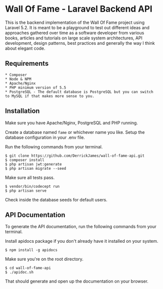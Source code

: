 # Wall Of Fame - Laravel Backend API

This is the backend implementation of the Wall Of Fame project using Laravel 5.2. It is meant to be a playground to test out different ideas and approaches gathered over time as a software developer from various books, articles and tutorials on large scale system architectures, API development, design patterns, best practices and generally the way I think about elegant code.

## Requirements

    * Composer
    * Node & NPM
    * Apache/Nginx
    * PHP minimum version of 5.5
    * PostgreSQL - The default database is PostgreSQL but you can switch to MySQL if that makes more sense to you.

## Installation

Make sure you have Apache/Nginx, PostgreSQL and PHP running.

Create a database named `fame` or whichever name you like. Setup the database configuration in your .env file.

Run the following commands from your terminal.

    $ git clone https://github.com/DerrickJames/wall-of-fame-api.git
    $ composer install
    $ php artisan jwt:generate
    $ php artisan migrate --seed

Make sure all tests pass.

    $ vendor/bin/codecept run
    $ php artisan serve

Check inside the database seeds for default users.

## API Documentation

To generate the API documentation, run the following commands from your terminal.

Install apidocs package if you don't already have it installed on your system.

    $ npm install -g apidocs

Make sure you're on the root directory.

    $ cd wall-of-fame-api
    $ ./apidoc.sh

That should generate and open up the documentation on your browser.
